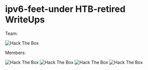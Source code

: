 ipv6-feet-under HTB-retired WriteUps
=================

Team:

<img src="https://www.hackthebox.eu/badge/team/image/3877" alt="Hack The Box">

Members:

<image src="https://www.hackthebox.eu/badge/image/14319" alt="Hack The Box">

<image src="https://www.hackthebox.eu/badge/image/14887" alt="Hack The Box">
  
<img src="http://www.hackthebox.eu/badge/image/45179" alt="Hack The Box">
  
<img src="http://www.hackthebox.eu/badge/image/14914" alt="Hack The Box">

